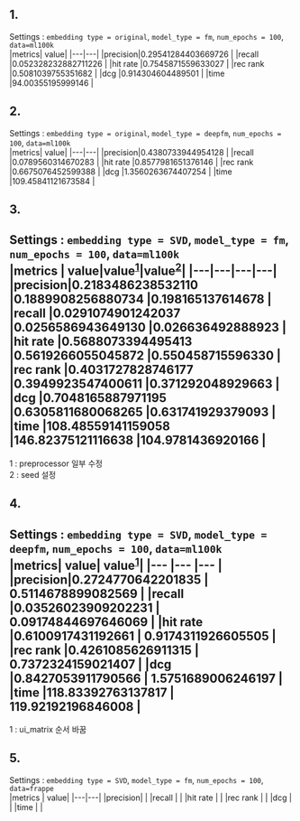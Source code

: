 ## 1. 
Settings : `embedding type = original`, `model_type = fm`, `num_epochs = 100`, `data=ml100k`  
|metrics| value|
|---|---|
|precision|0.29541284403669726      |
|recall   |0.052328232882711226     |
|hit rate |0.7545871559633027       |
|rec rank |0.5081039755351682       |
|dcg      |0.914304604489501        |
|time     |94.00355195999146        |
## 2. 
Settings : `embedding type = original`, `model_type = deepfm`, `num_epochs = 100`, `data=ml100k`  
|metrics| value|
|---|---|
|precision|0.4380733944954128   | 
|recall   |0.0789560314670283   |
|hit rate |0.8577981651376146   |
|rec rank |0.6675076452599388   |
|dcg      |1.3560263674407254   |
|time     |109.45841121673584   |
## 3.
Settings : `embedding type = SVD`, `model_type = fm`, `num_epochs = 100`, `data=ml100k`  
|metrics  | value|value<sup>[1](#footnote_1)</sup>|value<sup>[2](#footnote_2)</sup>|
|---|---|---|---|
|precision|0.2183486238532110 |0.1889908256880734 |0.198165137614678 |
|recall   |0.0291074901242037 |0.0256586943649130 |0.026636492888923 |
|hit rate |0.5688073394495413 |0.5619266055045872 |0.550458715596330 |
|rec rank |0.4031727828746177 |0.3949923547400611 |0.371292048929663 |
|dcg      |0.7048165887971195 |0.6305811680068265 |0.631741929379093 |
|time     |108.48559141159058 |146.82375121116638 |104.9781436920166 | 
---
<a name='footnote_1'>1</a> : preprocessor 일부 수정  
<a name='footnote_2'>2</a> : seed 설정
## 4.
Settings : `embedding type = SVD`, `model_type = deepfm`, `num_epochs = 100`, `data=ml100k`  
|metrics| value| value<sup>[1](#footnote_1)</sup>|
|---    |---   |---      |
|precision|0.2724770642201835   | 0.5114678899082569    |
|recall   |0.03526023909202231  | 0.09174844697646069   |
|hit rate |0.6100917431192661   | 0.9174311926605505    |
|rec rank |0.4261085626911315   | 0.7372324159021407    |
|dcg      |0.8427053911790566   | 1.5751689006246197    |
|time     |118.83392763137817   | 119.92192196846008    |
---
<a name='footnote_1'>1</a> : ui_matrix 순서 바꿈

## 5.
Settings : `embedding type = SVD`, `model_type = fm`, `num_epochs = 100`, `data=frappe`  
|metrics  | value|
|---|---|
|precision| |
|recall   | |
|hit rate | |
|rec rank | |
|dcg      | |
|time     | |